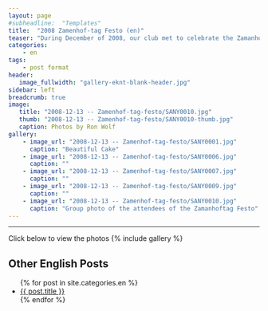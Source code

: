```yaml
---
layout: page
#subheadline:  "Templates"
title:  "2008 Zamenhof-tag Festo (en)"
teaser: "During December of 2008, our club met to celebrate the Zamanhof-tag festo.  Several of us met at the home of Filipo and Elizabeto with food, cake, drink and songs.  The time was enjoyed by all."
categories:
    - en
tags:
    - post format
header:
   image_fullwidth: "gallery-eknt-blank-header.jpg"
sidebar: left
breadcrumb: true
image:
   title: "2008-12-13 -- Zamenhof-tag-festo/SANY0010.jpg"
   thumb: "2008-12-13 -- Zamenhof-tag-festo/SANY0010-thumb.jpg"
   caption: Photos by Ron Wolf
gallery:
    - image_url: "2008-12-13 -- Zamenhof-tag-festo/SANY0001.jpg"
      caption: "Beautiful Cake"
    - image_url: "2008-12-13 -- Zamenhof-tag-festo/SANY0006.jpg"
      caption: ""
    - image_url: "2008-12-13 -- Zamenhof-tag-festo/SANY0007.jpg"
      caption: ""
    - image_url: "2008-12-13 -- Zamenhof-tag-festo/SANY0009.jpg"
      caption: ""
    - image_url: "2008-12-13 -- Zamenhof-tag-festo/SANY0010.jpg"
      caption: "Group photo of the attendees of the Zamanhoftag Festo"
---
```

<!--more-->
--------------------------
Click below to view the photos
{% include gallery %}


## Other English Posts

<ul>
    {% for post in site.categories.en %}
    <li><a href="{{ site.url }}{{ site.baseurl }}{{ post.url }}">{{ post.title }}</a></li>
    {% endfor %}
</ul>
